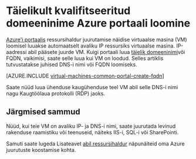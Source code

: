 <properties
   pageTitle="Luua FQDN VM Azure portaali | Microsoft Azure'i"
   description="Siit saate teada, kuidas luua täielikult kvalifitseeritud domeeninime või FQDN-i ressursihaldur jaoks vastavalt virtuaalse masina Azure'i portaalis."
   services="virtual-machines-windows"
   documentationCenter=""
   authors="iainfoulds"
   manager="timlt"
   editor="tysonn"
   tags="azure-resource-manager"/>

<tags
   ms.service="virtual-machines-windows"
   ms.devlang="na"
   ms.topic="article"
   ms.tgt_pltfrm="vm-windows"
   ms.workload="infrastructure-services"
   ms.date="08/24/2016"
   ms.author="iainfou"/>

# <a name="create-a-fully-qualified-domain-name-in-the-azure-portal"></a>Täielikult kvalifitseeritud domeeninime Azure portaali loomine
[Azure'i portaalis](https://portal.azure.com) ressursihaldur juurutamise näidise virtuaalse masina (VM) loomisel luuakse automaatselt avaliku IP ressursiks virtuaalse masina. IP-aadressi abil pääsete juurde VM. Kuigi portaali luua [täielik domeeninimi](https://en.wikipedia.org/wiki/Fully_qualified_domain_name)või FQDN, vaikimisi, saate selle luua kui VM on loodud. Selles artiklis tutvustatakse juhised DNS-i nimi või FQDN loomiseks.

[AZURE.INCLUDE [virtual-machines-common-portal-create-fqdn](../../includes/virtual-machines-common-portal-create-fqdn.md)]

Saate nüüd luua ühenduse kaugühenduse teel VM abil selle DNS-i nimi nagu Kaugtöölaua protokolli (RDP) jaoks.

## <a name="next-steps"></a>Järgmised sammud
Nüüd, kui teie VM on avaliku IP- ja DNS-i nimi, saate juurutada levinud rakenduse raamistiku või teenuseid, näiteks IIS-i, SQL-i või SharePointi.

Samuti saate lugeda Lisateavet [abil ressursihaldur](../azure-resource-manager/resource-group-overview.md) näpunäiteid oma Azure juurutuste koostamise kohta.